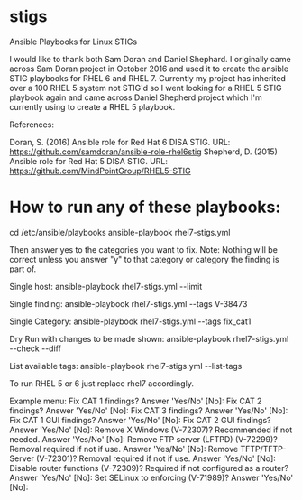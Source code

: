 # stigs
Ansible Playbooks for Linux STIGs


I would like to thank both Sam Doran and Daniel Shephard. I originally came across Sam Doran project in October 2016 and used it to create the ansible STIG playbooks for RHEL 6 and RHEL 7. Currently my project has inherited over a 100 RHEL 5 system not STIG'd so I went looking for a RHEL 5 STIG playbook again and came across Daniel Shepherd project which I'm currently using to create a RHEL 5 playbook.   


References:

Doran, S. (2016) Ansible role for Red Hat 6 DISA STIG. URL: https://github.com/samdoran/ansible-role-rhel6stig
Shepherd, D. (2015) Ansible role for Red Hat 5 DISA STIG. URL: https://github.com/MindPointGroup/RHEL5-STIG


# How to run any of these playbooks:

cd /etc/ansible/playbooks
ansible-playbook rhel7-stigs.yml

Then answer yes to the categories you want to fix.
Note: Nothing will be correct unless you answer "y" to that category or category the finding is part of.

Single host:
ansible-playbook rhel7-stigs.yml --limit <hostname>

Single finding:
ansible-playbook rhel7-stigs.yml --tags V-38473

Single Category:
ansible-playbook rhel7-stigs.yml --tags fix_cat1

Dry Run with changes to be made shown:
ansible-playbook rhel7-stigs.yml --check --diff

List available tags:
ansible-playbook rhel7-stigs.yml --list-tags

To run RHEL 5 or 6 just replace rhel7 accordingly. 

Example menu:
Fix CAT 1 findings? Answer 'Yes/No' [No]:
Fix CAT 2 findings? Answer 'Yes/No' [No]:
Fix CAT 3 findings? Answer 'Yes/No' [No]:
Fix CAT 1 GUI findings? Answer 'Yes/No' [No]:
Fix CAT 2 GUI findings? Answer 'Yes/No' [No]:
Remove X Windows (V-72307)? Recommended if not needed.  Answer 'Yes/No' [No]:
Remove FTP server (LFTPD) (V-72299)? Removal required if not if use. Answer 'Yes/No' [No]:
Remove TFTP/TFTP-Server (V-72301)? Removal required if not if use.  Answer 'Yes/No' [No]:
Disable router functions (V-72309)? Required if not configured as a router? Answer 'Yes/No' [No]:
Set SELinux to enforcing (V-71989)? Answer 'Yes/No' [No]:


